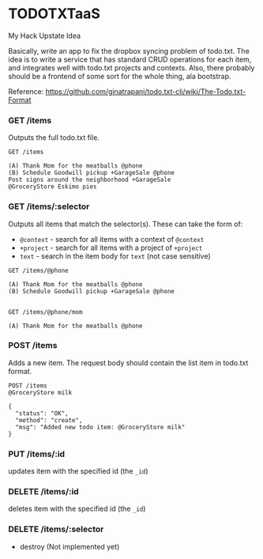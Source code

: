 TODOTXTaaS
===

My Hack Upstate Idea

Basically, write an app to fix the dropbox syncing problem of todo.txt.
The idea is to write a service that has standard CRUD operations for each item, and integrates well
with todo.txt projects and contexts. Also, there probably should be a frontend of some sort for the
whole thing, ala bootstrap.

Reference: https://github.com/ginatrapani/todo.txt-cli/wiki/The-Todo.txt-Format

### GET /items
Outputs the full todo.txt file.
```
GET /items

(A) Thank Mom for the meatballs @phone
(B) Schedule Goodwill pickup +GarageSale @phone
Post signs around the neighborhood +GarageSale
@GroceryStore Eskimo pies
```

### GET /items/:selector
Outputs all items that match the selector(s). These can take the form of:
  - `@context` - search for all items with a context of `@context`
  - `+project` - search for all items with a project of `+project`
  - `text` - search in the item body for `text` (not case sensitive)

```
GET /items/@phone

(A) Thank Mom for the meatballs @phone
(B) Schedule Goodwill pickup +GarageSale @phone


GET /items/@phone/mom

(A) Thank Mom for the meatballs @phone
```

### POST /items
Adds a new item. The request body should contain the list item in todo.txt format.

```
POST /items
@GroceryStore milk

{
  "status": "OK",
  "method": "create",
  "msg": "Added new todo item: @GroceryStore milk"
}
```

### PUT /items/:id
updates item with the specified id (the `_id`)

### DELETE /items/:id
deletes item with the specified id (the `_id`)

### DELETE /items/:selector
  - destroy (Not implemented yet)

